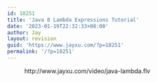 ```yaml
---
id: 18251
title: 'Java 8 Lambda Expressions Tutorial'
date: '2023-01-19T22:32:33+08:00'
author: Jay
layout: revision
guid: 'https://www.jayxu.com/?p=18251'
permalink: '/?p=18251'
---
```


<!-- wp:embed {"url":"http://www.jayxu.com/video/java-lambda.flv","type":"rich","providerNameSlug":"嵌入处理程序"} -->
<figure class="wp-block-embed is-type-rich is-provider-嵌入处理程序 wp-block-embed-嵌入处理程序"><div class="wp-block-embed__wrapper">
http://www.jayxu.com/video/java-lambda.flv
</div></figure>
<!-- /wp:embed -->